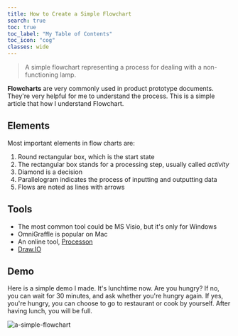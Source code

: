 ```yaml
---
title: How to Create a Simple Flowchart
search: true
toc: true
toc_label: "My Table of Contents"
toc_icon: "cog"
classes: wide
---
```

> A simple flowchart representing a process for dealing with a non-functioning lamp.

**Flowcharts** are very commonly used in product prototype documents. They're very helpful for me to understand the process.  This is a simple article that how I understand Flowchart.

## Elements

Most important elements in flow charts are:

1. Round rectangular box, which is the start state
2. The rectangular box stands for a processing step, usually called _activity_
3. Diamond is a decision
4. Parallelogram indicates the process of inputting and outputting data
5. Flows are noted as lines with arrows

## Tools

- The most common tool could be MS Visio, but it's only for Windows
- OmniGraffle is popular on Mac
- An online tool, [Processon](http://www.processon.com/diagraming/5affcc0de4b06a40445ce3e8)
- [Draw.IO](https://www.draw.io/)

## Demo

Here is a simple demo I made. It's lunchtime now. Are you hungry? If no, you can wait for 30 minutes, and ask whether you're hungry again. If yes, you're hungry, you can choose to go to restaurant or cook by yourself. After having lunch, you will be full.

![a-simple-flowchart](https://i.loli.net/2018/05/19/5afff0761ab1e.jpg)